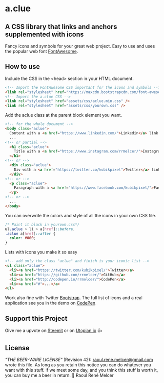 a.clue
======
## A CSS library that links and anchors supplemented with icons
Fancy icons and symbols for your great web project.
Easy to use and uses the popular web font [FontAwesome](http://fortawesome.github.io/Font-Awesome/).

## How to use
Include the CSS in the \<head\> section in your HTML document.
```html
<!-- Import the FontAwesome CSS important for the icons and symbols -->
<link rel="stylesheet" href="https://maxcdn.bootstrapcdn.com/font-awesome/x.x.x/css/font-awesome.min.css" />
<!-- Import the a.clue CSS -->
<link rel="stylesheet" href="assets/css/aclue.min.css" />
<link rel="stylesheet" href="assets/css/yourown.css" />
```
Add the aclue class at the parent block element you want.
```html
<!-- for the whole document -->
<body class="aclue">
  Content with a <a href="https://www.linkedin.com/">Linkedin</a> link
  ...
<!-- or partial -->
  <h1 class="aclue">
    Title with a <a href="https://www.instagram.com/rrmelcer/">Instagram</a> link
  </h1>
<!-- or -->
  <div class="aclue">
    Div with a <a href="https://twitter.co/kubikpixel">Twitter</a> link
  </div>
<!-- or -->
  <p class="aclue">
    Paragraph with a <a href="https://www.facebook.com/kubikpixel/">Facebook</a> link
  </p>
<!-- or -->
  ...
</body>
```

You can overwrite the colors and style of all the icons in your own CSS file.
```css
/* Paint it black in yourown.css*/
ul.aclue > li > a[href]::before,
.aclue a[href]::after {
  color: #000;
}
```

Lists with icons you make it so easy
```html
<!-- add only the class "aclue" and finish is your iconic list -->
<ul class="aclue">
  <li><a href="https://twitter.com/kubikpixel/">Twitter</a>
  <li><a href="https://github.com/rrmelcer/">GitHub</a>
  <li><a href="http://codepen.io/rrmelcer/">CodePen</a>
  <li><a href="#">...</a>
<ul>
```
Work also fine with Twitter [Bootstrap](http://getbootstrap.com/). The full list of icons and a real application see you in the demo on [CodePen](http://codepen.io/rrmelcer/pen/MyjpQK?editors=1100).

## Support this Project
Give me a upvote on [Steemit](https://steemit.com/utopian-io/@spite77/a-clue) or on [Utopian.io](https://utopian.io/utopian-io/@spite77/a-clue) :thumbsup:

## License
*"THE BEER-WARE LICENSE"* (Revision 42):
<raoul.rene.melcer@gmail.com> wrote this file. As long as you retain this
notice you can do whatever you want with this stuff. If we meet some day,
and you think this stuff is worth it, you can buy me a beer in return.
:beers: Raoul René Melcer
